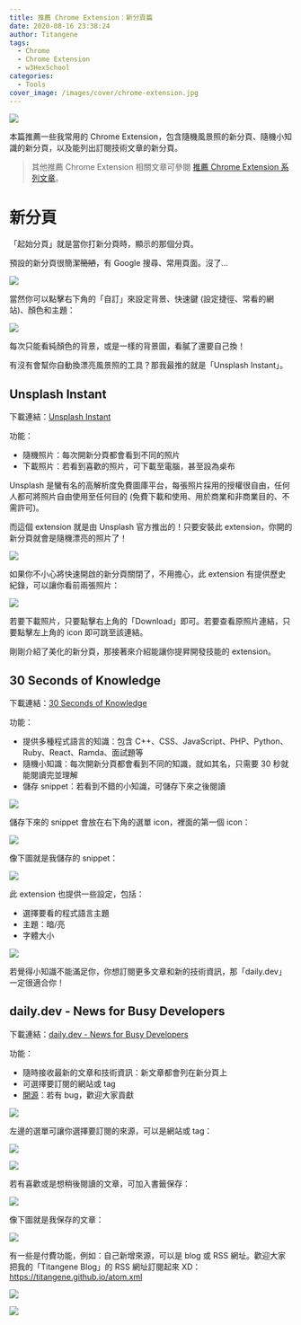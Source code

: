 ```yaml
---
title: 推薦 Chrome Extension：新分頁篇
date: 2020-08-16 23:38:24
author: Titangene
tags:
  - Chrome
  - Chrome Extension
  - w3HexSchool
categories:
  - Tools
cover_image: /images/cover/chrome-extension.jpg
---
```


![](../images/cover/chrome-extension.jpg)

本篇推薦一些我常用的 Chrome Extension，包含隨機風景照的新分頁、隨機小知識的新分頁，以及能列出訂閱技術文章的新分頁。

<!-- more -->

> 其他推薦 Chrome Extension 相關文章可參閱 [推薦 Chrome Extension 系列文章](https://titangene.github.io/tags/chrome-extension/)。

# 新分頁

「起始分頁」就是當你打新分頁時，顯示的那個分頁。

預設的新分頁很簡潔~~簡陋~~，有 Google 搜尋、常用頁面。沒了...

![](../images/recommend-chrome-extension-2/2020-08-16-21-39-06.png)

當然你可以點擊右下角的「自訂」來設定背景、快速鍵 (設定捷徑、常看的網站)、顏色和主題：

![](../images/recommend-chrome-extension-2/2020-08-16-21-42-40.png)

每次只能看純顏色的背景，或是一樣的背景圖，看膩了還要自己換！

有沒有會幫你自動換漂亮風景照的工具？那我最推的就是「Unsplash Instant」。

## Unsplash Instant

下載連結：[Unsplash Instant](https://chrome.google.com/webstore/detail/unsplash-instant/pejkokffkapolfffcgbmdmhdelanoaih)

功能：
- 隨機照片：每次開新分頁都會看到不同的照片
- 下載照片：若看到喜歡的照片，可下載至電腦，甚至設為桌布

Unsplash 是蠻有名的高解析度免費圖庫平台，每張照片採用的授權很自由，任何人都可將照片自由使用至任何目的 (免費下載和使用、用於商業和非商業目的、不需許可)。

而這個 extension 就是由 Unsplash 官方推出的！只要安裝此 extension，你開的新分頁就會是隨機漂亮的照片了！

![](../images/recommend-chrome-extension-2/unsplash-instant.gif)

如果你不小心將快速開啟的新分頁關閉了，不用擔心，此 extension 有提供歷史紀錄，可以讓你看前兩張照片：

![](../images/recommend-chrome-extension-2/2020-08-16-22-03-49.png)

若要下載照片，只要點擊右上角的「Download」即可。若要查看原照片連結，只要點擊左上角的 icon 即可跳至該連結。

剛剛介紹了美化的新分頁，那接著來介紹能讓你提昇開發技能的 extension。

## 30 Seconds of Knowledge

下載連結：[30 Seconds of Knowledge](https://chrome.google.com/webstore/detail/30-seconds-of-knowledge/mmgplondnjekobonklacmemikcnhklla)

功能：
- 提供多種程式語言的知識：包含 C++、CSS、JavaScript、PHP、Python、Ruby、React、Ramda、面試題等
- 隨機小知識：每次開新分頁都會看到不同的知識，就如其名，只需要 30 秒就能閱讀完並理解
- 儲存 snippet：若看到不錯的小知識，可儲存下來之後閱讀

![](../images/recommend-chrome-extension-2/2020-08-16-22-33-54.png)

儲存下來的 snippet 會放在右下角的選單 icon，裡面的第一個 icon：

![](../images/recommend-chrome-extension-2/2020-08-16-22-46-33.png)

像下圖就是我儲存的 snippet：

![](../images/recommend-chrome-extension-2/2020-08-16-22-48-07.png)

此 extension 也提供一些設定，包括：
- 選擇要看的程式語言主題
- 主題：暗/亮
- 字體大小

![](../images/recommend-chrome-extension-2/2020-08-16-22-36-22.png)

若覺得小知識不能滿足你，你想訂閱更多文章和新的技術資訊，那「daily.dev」一定很適合你！

## daily.dev - News for Busy Developers

下載連結：[daily.dev - News for Busy Developers](https://chrome.google.com/webstore/detail/dailydev-news-for-busy-de/jlmpjdjjbgclbocgajdjefcidcncaied)

功能：
- 隨時接收最新的文章和技術資訊：新文章都會列在新分頁上
- 可選擇要訂閱的網站或 tag
- [開源](https://github.com/dailydotdev/daily)：若有 bug，歡迎大家貢獻

![](../images/recommend-chrome-extension-2/2020-08-16-23-00-31.png)

左邊的選單可讓你選擇要訂閱的來源，可以是網站或 tag：

![](../images/recommend-chrome-extension-2/2020-08-16-23-02-01.png)

![](../images/recommend-chrome-extension-2/2020-08-16-23-11-22.png)

若有喜歡或是想稍後閱讀的文章，可加入書籤保存：

![](../images/recommend-chrome-extension-2/2020-08-16-23-16-29.png)

像下圖就是我保存的文章：

![](../images/recommend-chrome-extension-2/2020-08-16-23-19-53.png)

有一些是付費功能，例如：自己新增來源，可以是 blog 或 RSS 網址。歡迎大家把我的「Titangene Blog」的 RSS 網址訂閱起來 XD：https://titangene.github.io/atom.xml

![](../images/recommend-chrome-extension-2/2020-08-16-23-04-48.png)

![](../images/recommend-chrome-extension-2/2020-08-16-23-08-05.png)